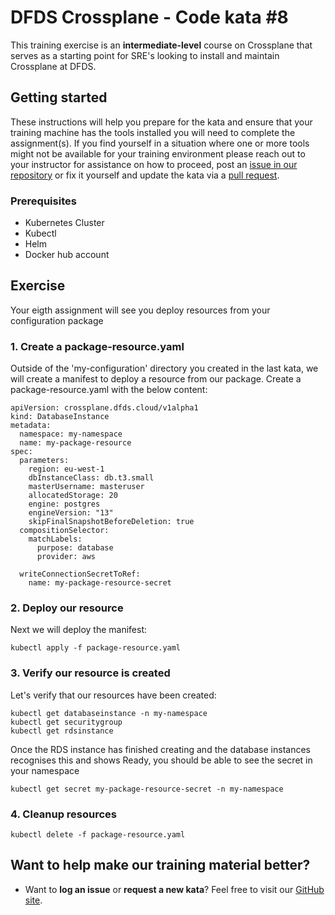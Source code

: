 DFDS Crossplane - Code kata #8
======================================

This training exercise is an **intermediate-level** course on Crossplane that serves as a starting point for SRE's looking to install and maintain Crossplane at DFDS.

## Getting started
These instructions will help you prepare for the kata and ensure that your training machine has the tools installed you will need to complete the assignment(s). If you find yourself in a situation where one or more tools might not be available for your training environment please reach out to your instructor for assistance on how to proceed, post an [issue in our repository](https://github.com/dfds/dojo/issues) or fix it yourself and update the kata via a [pull request](https://github.com/dfds/dojo/pulls).

### Prerequisites
* Kubernetes Cluster
* Kubectl
* Helm
* Docker hub account

## Exercise
Your eigth assignment will see you deploy resources from your configuration package

### 1. Create a package-resource.yaml

Outside of the 'my-configuration' directory you created in the last kata, we will create a manifest to deploy a resource from our package. Create a package-resource.yaml with the below content:

```
apiVersion: crossplane.dfds.cloud/v1alpha1
kind: DatabaseInstance
metadata:
  namespace: my-namespace
  name: my-package-resource
spec:
  parameters:
    region: eu-west-1
    dbInstanceClass: db.t3.small
    masterUsername: masteruser
    allocatedStorage: 20
    engine: postgres
    engineVersion: "13"
    skipFinalSnapshotBeforeDeletion: true
  compositionSelector:
    matchLabels:
      purpose: database
      provider: aws
  
  writeConnectionSecretToRef:
    name: my-package-resource-secret
```

### 2. Deploy our resource

Next we will deploy the manifest:

```
kubectl apply -f package-resource.yaml
```

### 3. Verify our resource is created

Let's verify that our resources have been created:

```
kubectl get databaseinstance -n my-namespace
kubectl get securitygroup
kubectl get rdsinstance
```

Once the RDS instance has finished creating and the database instances recognises this and shows Ready, you should be able to see the secret in your namespace
```
kubectl get secret my-package-resource-secret -n my-namespace
```

### 4. Cleanup resources

```
kubectl delete -f package-resource.yaml
```


## Want to help make our training material better?
 * Want to **log an issue** or **request a new kata**? Feel free to visit our [GitHub site](https://github.com/dfds/dojo/issues).